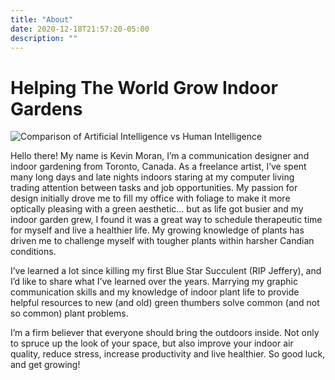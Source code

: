 ```yaml
---
title: "About"
date: 2020-12-18T21:57:20-05:00
description: ""
---
```


# Helping The World Grow Indoor Gardens

![Comparison of Artificial Intelligence vs Human Intelligence](/uploads/IF_about.png)

Hello there! My name is Kevin Moran, I’m a communication designer and indoor gardening from Toronto, Canada. As a freelance artist, I’ve spent many long days and late nights indoors staring at my computer living trading attention between tasks and job opportunities. My passion for design initially drove me to fill my office with foliage to make it more optically pleasing with a green aesthetic… but as life got busier and my indoor garden grew, I found it was a great way to schedule therapeutic time for myself and live a healthier life. My growing knowledge of plants has driven me to challenge myself with tougher plants within harsher Candian conditions. 

I’ve learned a lot since killing my first Blue Star Succulent (RIP Jeffery), and I’d like to share what I’ve learned over the years. Marrying my graphic communication skills and my knowledge of indoor plant life to provide helpful resources to new (and old) green thumbers solve common (and not so common) plant problems.

I’m a firm believer that everyone should bring the outdoors inside. Not only to spruce up the look of your space, but also improve your indoor air quality, reduce stress, increase productivity and live healthier. So good luck, and get growing!